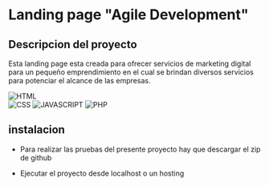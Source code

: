 # Landing page "Agile Development"
  
## Descripcion del proyecto
  
Esta landing page esta creada para ofrecer servicios de marketing digital para un pequeño emprendimiento en el cual se brindan diversos servicios para potenciar el alcance de las empresas.
  
![HTML](https://img.shields.io/badge/HTML5-white?style=for-the-badge&logo=html5&logoColor=white&color=orange)  
![CSS](https://img.shields.io/badge/CSS3-white?style=for-the-badge&logo=css3&logoColor=white&color=blue)
![JAVASCRIPT](https://img.shields.io/badge/JAVASCRIPT-F7DF1E?style=for-the-badge&logo=javascript&logoColor=black)
![PHP](https://img.shields.io/badge/PHP-F7DF1E?style=for-the-badge&logo=php&logoColor=white&color=%23777BB4)
  
## instalacion

- Para realizar las pruebas del presente proyecto hay que descargar el zip de github
  
- Ejecutar el proyecto desde localhost o un hosting


